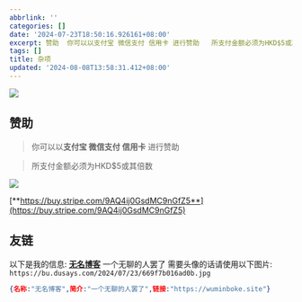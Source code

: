 ```yaml
---
abbrlink: ''
categories: []
date: '2024-07-23T18:50:16.926161+08:00'
excerpt: 赞助  你可以以支付宝 微信支付 信用卡 进行赞助   所支付金额必须为HKD$5或其倍数  https://buy.stripe.com/9AQ4ij0GsdMC9nGfZ5 ...
tags: []
title: 杂项
updated: '2024-08-08T13:58:31.412+08:00'
---
```

![](https://bu.dusays.com/2024/07/28/66a63a0b58801.jpg)

## 赞助

> 你可以以**支付宝 微信支付 信用卡** 进行赞助

> 所支付金额必须为HKD$5或其倍数

![](https://bu.dusays.com/2024/07/23/669f9a31c900a.jpg)

[**https://buy.stripe.com/9AQ4ij0GsdMC9nGfZ5**](https://buy.stripe.com/9AQ4ij0GsdMC9nGfZ5)

## 友链

<span id="table"></span>
<script> var jsonTableData=[{名称:"废柴笔记",简介:"无简介...",链接:"https://sao.ren"},{名称:"iCKG 渝见",简介:"我和重庆有个约会",链接:"https://www.ickg.net"},{名称:"绾秋小站",简介:"用文字记录生活",链接:"https://www.gx.gx.cn"},{名称:"茶哥",简介:"代码是工作，品茶是生活",链接:"https://cha.ge"},{名称:"Bzi",简介:"恰饭，睡觉，瞎折腾！",链接:"https://bzi.me"},{名称:"天野云塔",简介:"年年有风 风吹年年 慢慢即漫漫",链接:"https://www.3lu.cn"},{名称:"oneLN",简介:"时间就是力量，你的时间就是你的力量",链接:"https://oneln.org"},{名称:"xiaolong's blog",简介:"终究还是大梦一场",链接:"https://xiaolong22333.top"},{名称:"萬事屋",简介:"每天写下自己的喜好",链接:"https://rjjr.cn"},{名称:"秋实-Allenyou 的小窝",简介:"稻花香里说丰年，听取 WA 声一片",链接:"https://allenyou.wang"}];function convertToHTML(t){let n="";for(let e of t)n+=`<p><a target="_blank" rel="noopener" href="${e.链接}"><strong>${e.名称}</strong></a> ${e.简介?e.简介:"无简介..."}</p>`;return n}jsonTableData.sort(()=>Math.random()-.5);var tableContainer=document.getElementById("table");tableContainer.innerHTML=convertToHTML(jsonTableData);</script>

以下是我的信息:
[**无名博客**](https://wuminboke.site) 一个无聊的人罢了
需要头像的话请使用以下图片:
`https://bu.dusays.com/2024/07/23/669f7b016ad0b.jpg`
``` json
{名称:"无名博客",简介:"一个无聊的人罢了",链接:"https://wuminboke.site"}
```

